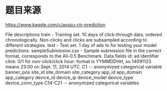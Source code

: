 

# 题目来源

https://www.kaggle.com/c/avazu-ctr-prediction

File descriptions
train - Training set. 10 days of click-through data, ordered chronologically. Non-clicks and clicks are subsampled according to different strategies.
test - Test set. 1 day of ads to for testing your model predictions.
sampleSubmission.csv - Sample submission file in the correct format, corresponds to the All-0.5 Benchmark.
Data fields
id: ad identifier
click: 0/1 for non-click/click
hour: format is YYMMDDHH, so 14091123 means 23:00 on Sept. 11, 2014 UTC.
C1 -- anonymized categorical variable
banner_pos
site_id
site_domain
site_category
app_id
app_domain
app_category
device_id
device_ip
device_model
device_type
device_conn_type
C14-C21 -- anonymized categorical variables
